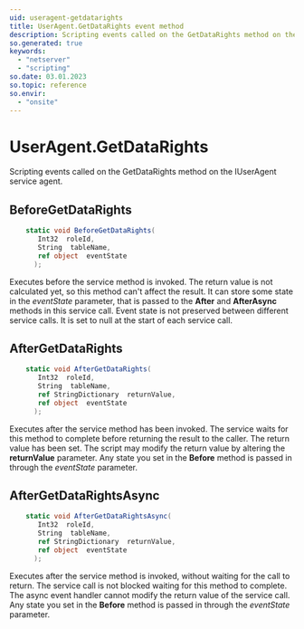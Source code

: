 ```yaml
---
uid: useragent-getdatarights
title: UserAgent.GetDataRights event method
description: Scripting events called on the GetDataRights method on the UserAgent service agent.
so.generated: true
keywords:
  - "netserver"
  - "scripting"
so.date: 03.01.2023
so.topic: reference
so.envir:
  - "onsite"
---
```

# UserAgent.GetDataRights

Scripting events called on the <see cref='M:SuperOffice.CRM.Services.IUserAgent.GetDataRights'>GetDataRights</see> method on the <see cref='IUserAgent'>IUserAgent</see>  service agent.

## BeforeGetDataRights
```cs
    static void BeforeGetDataRights(
       Int32  roleId,
       String  tableName,
       ref object  eventState
      );
```
Executes before the service method is invoked.
The return value is not calculated yet, so this method can't affect the result.
It can store some state in the *eventState* parameter, that is passed to the **After** and **AfterAsync** methods in this service call.
Event state is not preserved between different service calls. It is set to null at the start of each service call.
## AfterGetDataRights
```cs
    static void AfterGetDataRights(
       Int32  roleId,
       String  tableName,
       ref StringDictionary  returnValue,
       ref object  eventState
      );
```
Executes after the service method has been invoked. The service waits for this method to complete before returning the result to the caller.
The return value has been set. The script may modify the return value by altering the **returnValue** parameter.
Any state you set in the **Before** method is passed in through the *eventState* parameter.
## AfterGetDataRightsAsync
```cs
    static void AfterGetDataRightsAsync(
       Int32  roleId,
       String  tableName,
       ref StringDictionary  returnValue,
       ref object  eventState
      );
```
Executes after the service method is invoked, without waiting for the call to return.
The service call is not blocked waiting for this method to complete.
The async event handler cannot modify the return value of the service call.
Any state you set in the **Before** method is passed in through the *eventState* parameter.

